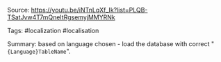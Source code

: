 Source: https://youtu.be/iNTnLqXf_Ik?list=PLQB-TSatJvw4T7mQneItRgsemyjMMYRNk

Tags: #localization #localisation 

Summary:  based on language chosen - load the database with correct "`{Language}TableName`".

